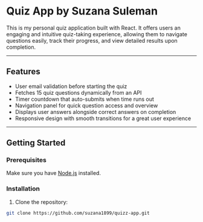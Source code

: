 # Quiz App by Suzana Suleman

This is my personal quiz application built with React. It offers users an engaging and intuitive quiz-taking experience, allowing them to navigate questions easily, track their progress, and view detailed results upon completion.

---

## Features

- User email validation before starting the quiz
- Fetches 15 quiz questions dynamically from an API
- Timer countdown that auto-submits when time runs out
- Navigation panel for quick question access and overview
- Displays user answers alongside correct answers on completion
- Responsive design with smooth transitions for a great user experience

---

## Getting Started

### Prerequisites

Make sure you have [Node.js](https://nodejs.org/) installed.

### Installation

1. Clone the repository:

```bash
git clone https://github.com/suzana1899/quizz-app.git
```
